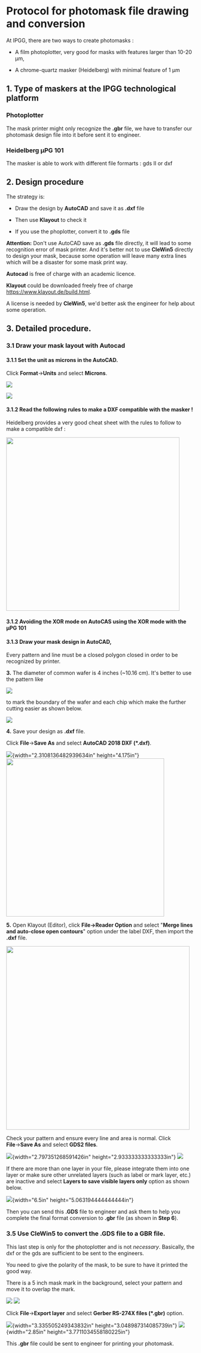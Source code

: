 # Protocol for photomask file drawing and conversion



At IPGG, there are two ways to create photomasks : 

- A film photoplotter, very good for masks with features larger than 10-20 µm,

- A chrome-quartz masker (Heidelberg) with minimal feature of 1 µm



## 1. Type of maskers at the IPGG technological  platform

### Photoplotter

The mask printer might only recognize the **.gbr** file, we have to
transfer our photomask design file into it before sent it to engineer.

### Heidelberg µPG 101

The masker is able to work with different file formarts : gds II or dxf



## 2. Design procedure

The strategy is:



- Draw the design by **AutoCAD** and save it as **.dxf** file 

- Then use **Klayout**  to check it 

- If you use the phoplotter, convert it to  **.gds** file



**Attention:** Don't use AutoCAD save as **.gds** file directly, it will
lead to some recognition error of mask printer. And it\'s better not to
use **CleWin5** directly to design your mask, because some operation
will leave many extra lines which will be a disaster for some mask print
way.

**Autocad** is free of charge with an academic licence.



**Klayout** could be downloaded freely free of charge
<https://www.klayout.de/build.html>. 

A license is needed by **CleWin5**, we'd better ask the engineer for help about some operation.

## 3. Detailed procedure.

### 3.1 Draw your mask layout with Autocad

#### 3.1.1 Set the unit as microns in the AutoCAD.

Click **Format**→**Units** and select **Microns**.

![](.//media/image1.png)


![](.//media/image2.png)



#### 3.1.2 Read the following rules to make a DXF compatible with the masker !

Heidelberg provides a very good cheat sheet with the rules to follow to make a compatible dxf :

<img title="" src=".//media/dxf_Rules.png" alt="" data-align="inline" width="463">

#### 3.1.2 Avoiding the XOR mode on AutoCAS using the XOR mode with the µPG 101





#### 3.1.3 Draw your mask design in AutoCAD,

Every pattern and line must be a closed polygon closed in order to be recognized by printer. 



**3.** The diameter of common wafer
is 4 inches (\~10.16 cm). It's better to use the pattern like


![](.//media/image3.png)



to mark the boundary of the wafer and each chip
which make the further cutting easier as shown below.

![](.//media/image4.png)





**4.** Save your design as **.dxf** file.

Click **File**→**Save As** and select **AutoCAD 2018 DXF (\*.dxf)**.

![](.//media/image6.png){width="2.3108136482939634in" height="4.175in"}
<img src=".//media/image7.png" title="" alt="" width="422">

**5.** Open Klayout (Editor), click **File→Reader Option** and select
\"**Merge lines and auto-close open contours**\" option under the label
DXF, then import the **.dxf** file.

<img title="" src=".//media/image9.png" alt="" width="490">

Check your pattern and ensure every line and area is normal. Click
**File**→**Save As** and select **GDS2 files**.

![](.//media/image10.png){width="2.797351268591426in"
height="2.933333333333333in"}
![](.//media/image11.png)

If there are more than one layer in your file, please integrate them
into one layer or make sure other unrelated layers (such as label or
mark layer, etc.) are inactive and select **Layers to save visible
layers only** option as shown below.

![](.//media/image12.png){width="6.5in" height="5.063194444444444in"}

Then you can send this **.GDS** file to engineer and ask them to help
you complete the final format conversion to **.gbr** file (as shown in
**Step 6**).

### 3.5 Use **CleWin5** to convert the **.GDS** file to a **GBR** file.



This last step is only for the photoplotter and is not *necessary*. Basically, the dxf or the gds are sufficient to be sent to the engineers.

You need to give the polarity of the mask, to be sure to have it printed the good way.



There is a 5 inch mask mark in the background, select your pattern and
move it to overlap the mark.

![](.//media/image13.png)
![](.//media/image14.png)

Click **File**→**Export layer** and select **Gerber RS-274X files
(\*.gbr)** option.

![](.//media/image15.png){width="3.335505249343832in"
height="3.048987314085739in"} ![](.//media/image16.png){width="2.85in"
height="3.7711034558180225in"}

This **.gbr** file could be sent to engineer for printing your
photomask.
